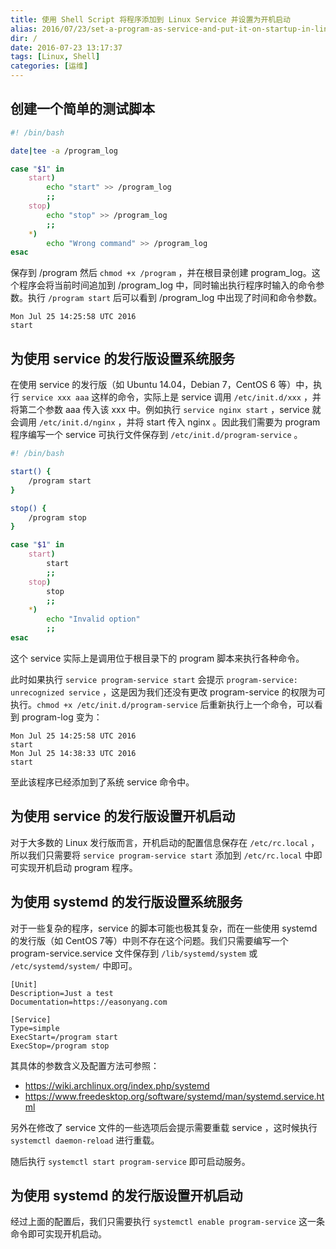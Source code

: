```yaml
---
title: 使用 Shell Script 将程序添加到 Linux Service 并设置为开机启动
alias: 2016/07/23/set-a-program-as-service-and-put-it-on-startup-in-linux
dir: /
date: 2016-07-23 13:17:37
tags: [Linux, Shell]
categories: [运维]
---
```


## 创建一个简单的测试脚本

```sh
#! /bin/bash

date|tee -a /program_log

case "$1" in
    start)
        echo "start" >> /program_log
        ;;
    stop)
        echo "stop" >> /program_log
        ;;
    *)
        echo "Wrong command" >> /program_log
esac
```

保存到 /program 然后 `chmod +x /program` ，并在根目录创建 program_log。这个程序会将当前时间追加到 /program_log 中，同时输出执行程序时输入的命令参数。执行 `/program start` 后可以看到 /program_log 中出现了时间和命令参数。<!--more-->

```
Mon Jul 25 14:25:58 UTC 2016
start
```

## 为使用 service 的发行版设置系统服务

在使用 service 的发行版（如 Ubuntu 14.04，Debian 7，CentOS 6 等）中，执行 `service xxx aaa` 这样的命令，实际上是 service 调用 `/etc/init.d/xxx` ，并将第二个参数 aaa 传入该 xxx 中。例如执行 `service nginx start` ，service 就会调用 `/etc/init.d/nginx` ，并将 start 传入 nginx 。因此我们需要为 program 程序编写一个 service 可执行文件保存到 `/etc/init.d/program-service` 。

```sh
#! /bin/bash

start() {
    /program start
}

stop() {
    /program stop
}

case "$1" in
    start)
        start
        ;;
    stop)
        stop
        ;;
    *)
        echo "Invalid option"
        ;;
esac
```

这个 service 实际上是调用位于根目录下的 program 脚本来执行各种命令。

此时如果执行 `service program-service start` 会提示 `program-service: unrecognized service` ，这是因为我们还没有更改 program-service 的权限为可执行。`chmod +x /etc/init.d/program-service` 后重新执行上一个命令，可以看到 program-log 变为：

```
Mon Jul 25 14:25:58 UTC 2016
start
Mon Jul 25 14:38:33 UTC 2016
start
```

至此该程序已经添加到了系统 service 命令中。

## 为使用 service 的发行版设置开机启动

对于大多数的 Linux 发行版而言，开机启动的配置信息保存在 `/etc/rc.local` ，所以我们只需要将 `service program-service start` 添加到 `/etc/rc.local` 中即可实现开机启动 program 程序。

## 为使用 systemd 的发行版设置系统服务

对于一些复杂的程序，service 的脚本可能也极其复杂，而在一些使用 systemd 的发行版（如 CentOS 7等）中则不存在这个问题。我们只需要编写一个 program-service.service 文件保存到 `/lib/systemd/system` 或 `/etc/systemd/system/` 中即可。

```
[Unit]
Description=Just a test
Documentation=https://easonyang.com

[Service]
Type=simple
ExecStart=/program start
ExecStop=/program stop
```

其具体的参数含义及配置方法可参照：

* https://wiki.archlinux.org/index.php/systemd
* https://www.freedesktop.org/software/systemd/man/systemd.service.html

另外在修改了 service 文件的一些选项后会提示需要重载 service ，这时候执行 `systemctl daemon-reload` 进行重载。

随后执行 `systemctl start program-service` 即可启动服务。

## 为使用 systemd 的发行版设置开机启动

经过上面的配置后，我们只需要执行 `systemctl enable program-service` 这一条命令即可实现开机启动。